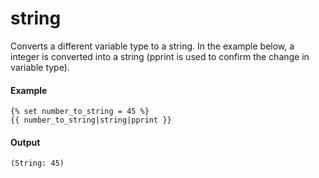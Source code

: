 # string
Converts a different variable type to a string. In the example below, a integer is converted into a string (pprint is used to confirm the change in variable type).

#### Example
```jinja2
{% set number_to_string = 45 %} 
{{ number_to_string|string|pprint }}
```

#### Output
```jinja2
(String: 45) 
```

